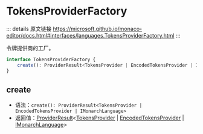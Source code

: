 # TokensProviderFactory

<backTop />
        
::: details 原文链接
https://microsoft.github.io/monaco-editor/docs.html#interfaces/languages.TokensProviderFactory.html
:::

令牌提供商的工厂。

```ts
interface TokensProviderFactory {
    create(): ProviderResult<TokensProvider | EncodedTokensProvider | IMonarchLanguage>;
}
```

## create
- 语法：`create(): ProviderResult<TokensProvider | EncodedTokensProvider | IMonarchLanguage>`
- 返回值：[ProviderResult](/api/languages/ProviderResult.md)<[TokensProvider](/api/languages/TokensProvider.md) | [EncodedTokensProvider](/api/languages/EncodedTokensProvider.md) | [IMonarchLanguage](/api/languages/IMonarchLanguage.md)>